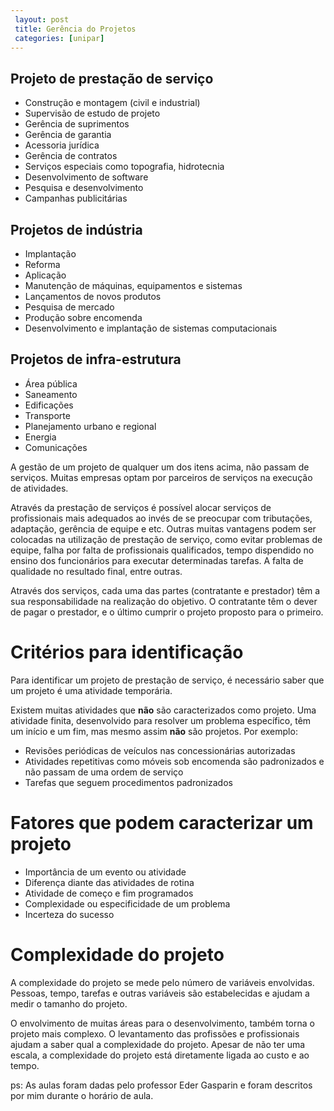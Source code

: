 ```yaml
---
 layout: post
 title: Gerência do Projetos
 categories: [unipar]
---
```


## Projeto de prestação de serviço

* Construção e montagem (civil e industrial)
* Supervisão de estudo de projeto 
* Gerência de suprimentos
* Gerência de garantia
* Acessoria jurídica
* Gerência de contratos
* Serviços especiais como topografia, hidrotecnia
* Desenvolvimento de software
* Pesquisa e desenvolvimento
* Campanhas publicitárias

## Projetos de indústria

* Implantação
* Reforma
* Aplicação
* Manutenção de máquinas, equipamentos e sistemas
* Lançamentos de novos produtos
* Pesquisa de mercado
* Produção sobre encomenda
* Desenvolvimento e implantação de sistemas computacionais

## Projetos de infra-estrutura

* Área pública
* Saneamento
* Edificações
* Transporte
* Planejamento urbano e regional
* Energia
* Comunicações


A gestão de um projeto de qualquer um dos itens acima, não passam de serviços. Muitas empresas optam por parceiros de serviços na execução de atividades. 

Através da prestação de serviços é possível alocar serviços de profissionais mais adequados ao invés de se preocupar com tributações, adaptação, gerência de equipe e etc. Outras muitas vantagens podem ser colocadas na utilização de prestação de serviço, como evitar problemas de equipe, falha por falta de profissionais qualificados, tempo dispendido no ensino dos funcionários para executar determinadas tarefas. A falta de qualidade no resultado final, entre outras.

Através dos serviços, cada uma das partes (contratante e prestador) têm a sua responsabilidade na realização do objetivo. O contratante têm o dever de pagar o prestador, e o último cumprir o projeto proposto para o primeiro.

# Critérios para identificação
 
Para identificar um projeto de prestação de serviço, é necessário saber que um projeto é uma atividade temporária. 

Existem muitas atividades que **não** são caracterizados como projeto. Uma atividade finita, desenvolvido para resolver um problema específico, têm um início e um fim, mas mesmo assim **não** são projetos. Por exemplo:

* Revisões periódicas de veículos nas concessionárias autorizadas
* Atividades repetitivas como móveis sob encomenda são padronizados e não passam de uma ordem de serviço
* Tarefas que seguem procedimentos padronizados

# Fatores que podem caracterizar um projeto

* Importância de um evento ou atividade
* Diferença diante das atividades de rotina
* Atividade de começo e fim programados
* Complexidade ou especificidade de um problema
* Incerteza do sucesso

# Complexidade do projeto

A complexidade do projeto se mede pelo número de variáveis envolvidas. Pessoas, tempo, tarefas e outras variáveis são estabelecidas e ajudam a medir o tamanho do projeto.

O envolvimento de muitas áreas para o desenvolvimento, também torna o projeto mais complexo. O levantamento das profissões e profissionais ajudam a saber qual a complexidade do projeto. Apesar de não ter uma escala, a complexidade do projeto está diretamente ligada ao custo e ao tempo.

ps: As aulas foram dadas pelo professor Eder Gasparin e foram descritos por mim durante o horário de aula.
